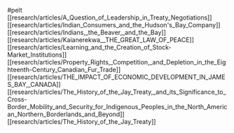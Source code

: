 #pelt
[[research/articles/A_Question_of_Leadership_in_Treaty_Negotiations]]
[[research/articles/Indian_Consumers_and_the_Hudson's_Bay_Company]]
[[research/articles/Indians,_the_Beaver,_and_the_Bay]]
[[research/articles/Kaianerekwa__THE_GREAT_LAW_OF_PEACE]]
[[research/articles/Learning_and_the_Creation_of_Stock-Market_Institutions]]
[[research/articles/Property_Rights,_Competition,_and_Depletion_in_the_Eighteenth-Century_Canadian_Fur_Trade]]
[[research/articles/THE_IMPACT_OF_ECONOMIC_DEVELOPMENT_IN_JAMES_BAY,_CANADA]]
[[research/articles/The_History_of_the_Jay_Treaty,_and_its_Significance_to_Cross-Border_Mobility_and_Security_for_Indigenous_Peoples_in_the_North_American_Northern_Borderlands_and_Beyond]]
[[research/articles/The_History_of_the_Jay_Treaty]]
